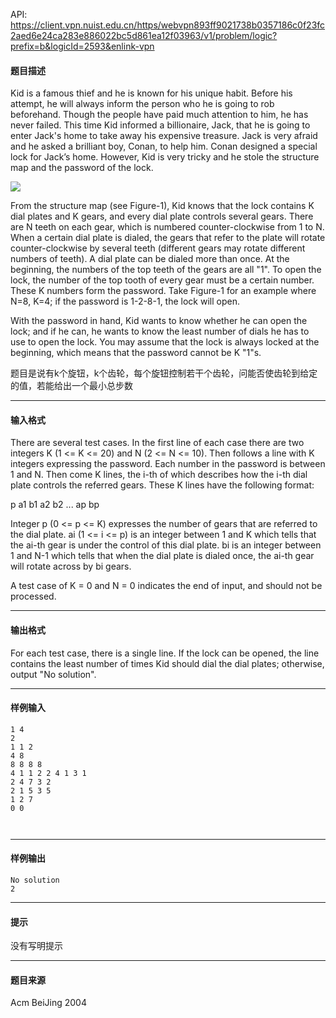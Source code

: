 API: https://client.vpn.nuist.edu.cn/https/webvpn893ff9021738b0357186c0f23fc2aed6e24ca283e886022bc5d861ea12f03963/v1/problem/logic?prefix=b&logicId=2593&enlink-vpn

#### 题目描述

Kid is a famous thief and he is known for his unique habit. Before his attempt, he will always inform the person who he is going to rob beforehand. Though the people have paid much attention to him, he has never failed. This time Kid informed a billionaire, Jack, that he is going to enter Jack's home to take away his expensive treasure. Jack is very afraid and he asked a brilliant boy, Conan, to help him. Conan designed a special lock for Jack’s home. However, Kid is very tricky and he stole the structure map and the password of the lock.  

![](http://poj.org/images/2055_1.jpg)

  
From the structure map (see Figure-1), Kid knows that the lock contains K dial plates and K gears, and every dial plate controls several gears. There are N teeth on each gear, which is numbered counter-clockwise from 1 to N. When a certain dial plate is dialed, the gears that refer to the plate will rotate counter-clockwise by several teeth (different gears may rotate different numbers of teeth). A dial plate can be dialed more than once. At the beginning, the numbers of the top teeth of the gears are all "1". To open the lock, the number of the top tooth of every gear must be a certain number. These K numbers form the password. Take Figure-1 for an example where N=8, K=4; if the password is 1-2-8-1, the lock will open.  
  
With the password in hand, Kid wants to know whether he can open the lock; and if he can, he wants to know the least number of dials he has to use to open the lock. You may assume that the lock is always locked at the beginning, which means that the password cannot be K "1"s.  

题目是说有k个旋钮，k个齿轮，每个旋钮控制若干个齿轮，问能否使齿轮到给定的值，若能给出一个最小总步数

---

#### 输入格式

There are several test cases. In the first line of each case there are two integers K (1 <= K <= 20) and N (2 <= N <= 10). Then follows a line with K integers expressing the password. Each number in the password is between 1 and N. Then come K lines, the i-th of which describes how the i-th dial plate controls the referred gears. These K lines have the following format:  
  
p a1 b1 a2 b2 ... ap bp  
  
Integer p (0 <= p <= K) expresses the number of gears that are referred to the dial plate. ai (1 <= i <= p) is an integer between 1 and K which tells that the ai-th gear is under the control of this dial plate. bi is an integer between 1 and N-1 which tells that when the dial plate is dialed once, the ai-th gear will rotate across by bi gears.  
  
A test case of K = 0 and N = 0 indicates the end of input, and should not be processed.  

---

#### 输出格式

For each test case, there is a single line. If the lock can be opened, the line contains the least number of times Kid should dial the dial plates; otherwise, output "No solution".

---

#### 样例输入
```
1 4
2
1 1 2
4 8
8 8 8 8
4 1 1 2 2 4 1 3 1
2 4 7 3 2
2 1 5 3 5
1 2 7
0 0



```

---

#### 样例输出
```
No solution
2

```

---

#### 提示

没有写明提示

---

#### 题目来源

Acm BeiJing 2004